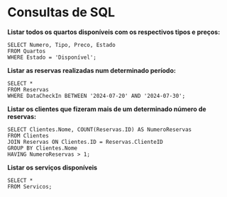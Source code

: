 # Consultas de SQL

**Listar todos os quartos disponíveis com os respectivos tipos e preços:**
```
SELECT Numero, Tipo, Preco, Estado
FROM Quartos 
WHERE Estado = 'Disponível';
```


**Listar as reservas realizadas num determinado período:**
```
SELECT * 
FROM Reservas 
WHERE DataCheckIn BETWEEN '2024-07-20' AND '2024-07-30';
```


**Listar os clientes que fizeram mais de um determinado número de reservas:**
```
SELECT Clientes.Nome, COUNT(Reservas.ID) AS NumeroReservas 
FROM Clientes 
JOIN Reservas ON Clientes.ID = Reservas.ClienteID 
GROUP BY Clientes.Nome 
HAVING NumeroReservas > 1;
```
**Listar os serviços disponíveis**

```
SELECT * 
FROM Servicos;
```
